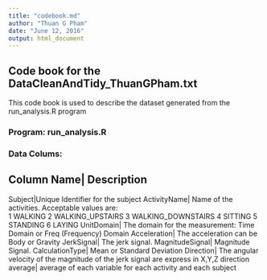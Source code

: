 ```yaml
---
title: "codebook.md"
author: "Thuan G Pham"
date: "June 12, 2016"
output: html_document
---
```



## Code book for the DataCleanAndTidy_ThuanGPham.txt
This code book is used to describe the dataset generated from the run_analysis.R program

### Program: run_analysis.R
  
### Data Colums:
Column Name| Description
-------------------------
Subject|Unique Identifier for the subject
ActivityName| Name of the activities. Acceptable values are:  
										1 WALKING
										2 WALKING_UPSTAIRS
										3 WALKING_DOWNSTAIRS
										4 SITTING
										5 STANDING
										6 LAYING
UnitDomain| The domain for the measurement: Time Domain or Freq (Frequency) Domain
Acceleration| The acceleration can be Body or Gravity
JerkSignal| The jerk signal.
MagnitudeSignal| Magnitude Signal.
CalculationType| Mean or Standard Deviation 
Direction| The angular velocity of the magnitude of the jerk signal are express in X,Y,Z direction 
average| average of each variable for each activity and each subject

  

